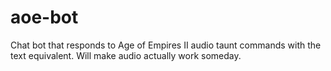 # aoe-bot
Chat bot that responds to Age of Empires II audio taunt commands with the text equivalent. Will make audio actually work someday.
